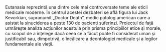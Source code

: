 Eutanasia reprezintă una dintre cele mai controversate teme ale eticii medicale moderne. În centrul acestei dezbateri se află figura lui Jack Kevorkian, 
supranumit „Doctor Death”, medic patolog american care a asistat la sinuciderea a peste 130 de pacienți suferinzi. Proiectul de față urmărește analiza 
acțiunilor acestuia prin prisma principiilor etice și morale, cu scopul de a înțelege dacă ceea ce a făcut poate fi considerat uman și justificabil sau, 
dimpotrivă, o încălcare a deontologiei medicale și a legilor fundamentale ale vieții.
